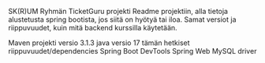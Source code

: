 SK(R)UM Ryhmän TicketGuru projekti
Readme projektiin, alla tietoja alustetusta spring bootista, jos siitä on hyötyä tai iloa. Samat versiot ja riippuvuudet, kuin mitä backend kurssilla käytetään.

Maven projekti
versio 3.1.3
java versio 17
tämän hetkiset riippuvuudet/dependencies
Spring Boot DevTools
Spring Web
MySQL driver